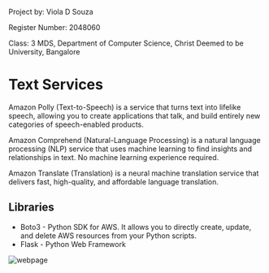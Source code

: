 Project by: Viola D Souza 


Register Number: 2048060 


Class: 3 MDS, Department of Computer Science, Christ Deemed to be University, Bangalore

# Text Services

Amazon Polly (Text-to-Speech) is a service that turns text into lifelike speech, allowing you to create applications that talk, and build entirely new categories of speech-enabled products.

Amazon Comprehend (Natural-Language Processing) is a natural language processing (NLP) service that uses machine learning to find insights and relationships in text. No machine learning experience required.

Amazon Translate (Translation) is a neural machine translation service that delivers fast, high-quality, and affordable language translation.

## Libraries
* Boto3 - Python SDK for AWS. It allows you to directly create, update, and delete AWS resources from your Python scripts.
* Flask - Python Web Framework

![webpage](https://user-images.githubusercontent.com/68042331/140695440-b9c7ec5d-d342-49e8-8765-3e219c3b50b0.PNG)
